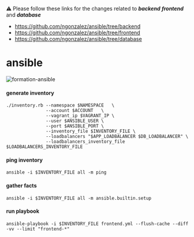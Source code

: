 
⚠️ Please follow these links for the changes related to ___backend___ ___frontend___ and ___database___
 * https://github.com/ngonzalez/ansible/tree/backend
 * https://github.com/ngonzalez/ansible/tree/frontend
 * https://github.com/ngonzalez/ansible/tree/database

# ansible

![formation-ansible](https://user-images.githubusercontent.com/26479/113611957-81d90b80-964f-11eb-95c9-2fb0dfa3cb0b.png)

#### generate inventory
```
./inventory.rb --namespace $NAMESPACE	\
               --account $ACCOUNT	\
               --vagrant_ip $VAGRANT_IP	\
               --user $ANSIBLE_USER	\
               --port $ANSIBLE_PORT	\
               --inventory_file $INVENTORY_FILE \
               --loadbalancers "$APP_LOADBALANCER $DB_LOADBALANCER" \
               --loadbalancers_inventory_file $LOADBALANCERS_INVENTORY_FILE
```

#### ping inventory
```
ansible -i $INVENTORY_FILE all -m ping
```

#### gather facts
```
ansible -i $INVENTORY_FILE all -m ansible.builtin.setup
```

#### run playbook
```
ansible-playbook -i $INVENTORY_FILE frontend.yml --flush-cache --diff -vv --limit "frontend-*"
```
